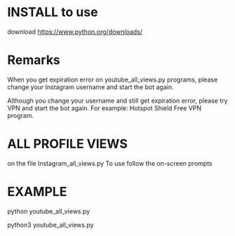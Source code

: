 # INSTALL to use
download https://www.python.org/downloads/

# Remarks

When you get expiration error on youtube_all_views.py programs, please change your Instagram username and start the bot again.

Although you change your username and still get expiration error, please try VPN and start the bot again. For example: Hotspot Shield Free VPN program.


# ALL PROFILE VIEWS

on the file Instagram_all_views.py To use follow the on-screen prompts

# EXAMPLE

python youtube_all_views.py

python3 youtube_all_views.py
